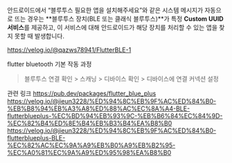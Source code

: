 안드로이드에서 “블루투스 필요한 앱을 설치해주세요”와 같은 시스템 메시지가 자동으로 뜨는 경우는 **블루투스 장치(BLE 또는 클래식 블루투스)**가 특정 **Custom UUID 서비스**를 제공하고, 이 서비스에 대해 안드로이드가 해당 장치를 처리할 수 있는 앱을 찾지 못할 때 발생합니다.


https://velog.io/@qazws78941/FlutterBLE-1


flutter bluetooth 기본 작동 과정 

> 블루투스 연결 확인 > 스캐닝 > 디바이스 확인 > 디바이스에 연결 커넥션 설정


관련 링크
https://pub.dev/packages/flutter_blue_plus
https://velog.io/@jieun3228/%ED%94%8C%EB%9F%AC%ED%84%B0-%EB%B8%94%EB%A3%A8%ED%88%AC%EC%8A%A4-BLE-flutterblueplus-%EC%BD%94%EB%93%9C-%EB%B6%84%EC%84%9D-%EC%82%B4%ED%8E%B4%EB%B3%B4%EA%B8%B0
https://velog.io/@jieun3228/%ED%94%8C%EB%9F%AC%ED%84%B0-flutterblueplus-BLE-%EC%82%AC%EC%9A%A9%EB%B0%A9%EB%B2%95-%EC%A0%81%EC%9A%A9%ED%95%98%EA%B8%B0